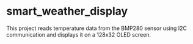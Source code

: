 # smart_weather_display
This project reads temperature data from the BMP280 sensor using I2C communication and displays it on a 128x32 OLED screen.
